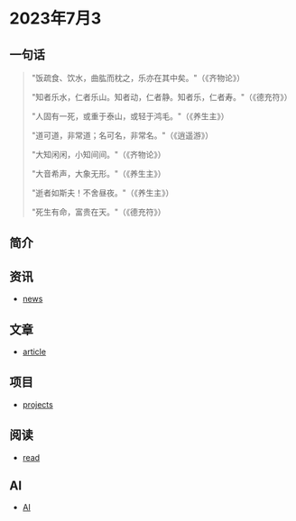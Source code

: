 # 2023年7月3

## 一句话

>"饭疏食、饮水，曲肱而枕之，乐亦在其中矣。"（《齐物论》）
>
>"知者乐水，仁者乐山。知者动，仁者静。知者乐，仁者寿。"（《德充符》）
>
>"人固有一死，或重于泰山，或轻于鸿毛。"（《养生主》）
>
>"道可道，非常道；名可名，非常名。"（《逍遥游》）
>
>"大知闲闲，小知间间。"（《齐物论》）
>
>"大音希声，大象无形。"（《养生主》）
>
>"逝者如斯夫！不舍昼夜。"（《养生主》）
>
>"死生有命，富贵在天。"（《德充符》）

## 简介

## 资讯

- [news](./news)

## 文章

- [article](./articles)

## 项目

- [projects](./projects)

## 阅读

- [read](./read)

## AI

- [AI](./ai)
